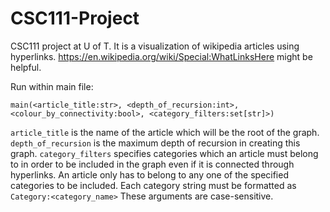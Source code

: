 # CSC111-Project
CSC111 project at U of T. It is a visualization of wikipedia articles using hyperlinks. https://en.wikipedia.org/wiki/Special:WhatLinksHere might be helpful. 

Run within main file:
```
main(<article_title:str>, <depth_of_recursion:int>, <colour_by_connectivity:bool>, <category_filters:set[str]>)
```
`article_title` is the name of the article which will be the root of the graph. `depth_of_recursion` is the maximum depth of recursion in creating this graph. `category_filters` specifies categories which an article must belong to in order to be included in the graph even if it is connected through hyperlinks. An article only has to belong to any one of the specified categories to be included. Each category string must be formatted as `Category:<category_name>` These arguments are case-sensitive.
